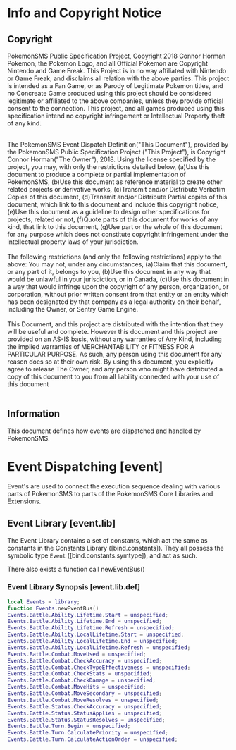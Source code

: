 # Info and Copyright Notice #
## Copyright ##
PokemonSMS Public Specification Project, Copyright 2018 Connor Horman
Pokemon, the Pokemon Logo, and all Official Pokemon are Copyright Nintendo and Game Freak. This Project is in no way affiliated with Nintendo or Game Freak, and disclaims all relation with the above parties. This project is intended as a Fan Game, or as Parody of Legitimate Pokemon titles, and no Concreate Game produced using this project should be considered legitimate or affiliated to the above companies, unless they provide official consent to the connection. This project, and all games produced using this specification intend no copyright infringement or Intellectual Property theft of any kind.<br/><br/>


The PokemonSMS Event Dispatch Definition("This Document"), provided by the PokemonSMS Public Specification Project ("This Project"), is Copyright Connor Horman("The Owner"), 2018. 
Using the license specified by the project, you may, with only the restrictions detailed below,
(a)Use this document to produce a complete or partial implementation of PokemonSMS, 
(b)Use this document as reference material to create other related projects or derivative works,
(c)Transmit and/or Distribute Verbatim Copies of this document,
(d)Transmit and/or Distribute Partial copies of this document, which link to this document and include this copyright notice,
(e)Use this document as a guideline to design other specifications for projects, related or not,
(f)Quote parts of this document for works of any kind, that link to this document,
(g)Use part or the whole of this document for any purpose which does not constitute copyright infringement under the intellectual property laws of your jurisdiction.
<br/><br/>
The following restrictions (and only the following restrictions) apply to the above:
You may not, under any circumstances, 
(a)Claim that this document, or any part of it, belongs to you, 
(b)Use this document in any way that would be unlawful in your jurisdiction, or in Canada, 
(c)Use this document in a way that would infringe upon the copyright of any person, organization, or corporation, without prior written consent from that entity or an entity which has been designated by that company as a legal authority on their behalf, including the Owner, or Sentry Game Engine.
<br/><br/>
  This Document, and this project are distributed with the intention that they will be useful and complete. However this document and this project are provided on an AS-IS basis, without any warranties of Any Kind, including the implied warranties of MERCHANTABILITY or FITNESS FOR A PARTICULAR PURPOSE. As such, any person using this document for any reason does so at their own risk.  By using this document, you explicitly agree to release The Owner, and any person who might have distributed a copy of this document to you from all liability connected with your use of this document
<br/><br/>

## Information ##

This document defines how events are dispatched and handled by PokemonSMS.

# Event Dispatching [event] #

Event's are used to connect the execution sequence dealing with various parts of PokemonSMS to parts of the PokemonSMS Core Libraries and Extensions. 

## Event Library [event.lib] ##

The Event Library contains a set of constants, which act the same as constants in the Constants Library ([bind.constants]). 
They all possess the symbolic type `Event` ([bind.constants.symtype]), and act as such. 

There also exists a function call newEventBus()

### Event Library Synopsis [event.lib.def] ###

```lua
local Events = library;
function Events.newEventBus()
Events.Battle.Ability.Lifetime.Start = unspecified;
Events.Battle.Ability.Lifetime.End = unspecified;
Events.Battle.Ability.Lifetime.Refresh = unspecified;
Events.Battle.Ability.LocalLifetime.Start = unspecified;
Events.Battle.Ability.LocalLifetime.End = unspecified;
Events.Battle.Ability.LocalLifetime.Refresh = unspecified;
Events.Battle.Combat.MoveUsed = unspecified;
Events.Battle.Combat.CheckAccuracy = unspecified;
Events.Battle.Combat.CheckTypeEffectiveness = unspecified;
Events.Battle.Combat.CheckStats = unspecified;
Events.Battle.Combat.CheckDamage = unspecified;
Events.Battle.Combat.MoveHits = unspecified;
Events.Battle.Combat.MoveSecondary = unspecified;
Events.Battle.Combat.MoveResolves = unspecified;
Events.Battle.Status.CheckAccuracy = unspecified;
Events.Battle.Status.StatusApplies = unspecified;
Events.Battle.Status.StatusResolves = unspecified;
Events.Battle.Turn.Begin = unspecified;
Events.Battle.Turn.CalculatePriority = unspecified;
Events.Battle.Turn.CalculateActionOrder = unspecified;
```


